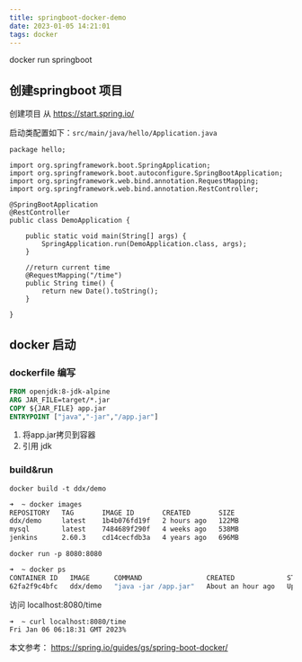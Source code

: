 ```yaml
---
title: springboot-docker-demo
date: 2023-01-05 14:21:01
tags: docker 
---
```


 docker run springboot

## 创建springboot 项目

创建项目 从 https://start.spring.io/

启动类配置如下：`
src/main/java/hello/Application.java
`

    package hello;
    
    import org.springframework.boot.SpringApplication;
    import org.springframework.boot.autoconfigure.SpringBootApplication;
    import org.springframework.web.bind.annotation.RequestMapping;
    import org.springframework.web.bind.annotation.RestController;
    
    @SpringBootApplication
    @RestController
    public class DemoApplication {
    
        public static void main(String[] args) {
            SpringApplication.run(DemoApplication.class, args);
        }
    
        //return current time
        @RequestMapping("/time")
        public String time() {
            return new Date().toString();
        }
    
    }

## docker 启动
### dockerfile 编写
```dockerfile
FROM openjdk:8-jdk-alpine
ARG JAR_FILE=target/*.jar
COPY ${JAR_FILE} app.jar
ENTRYPOINT ["java","-jar","/app.jar"]
```

1. 将app.jar拷贝到容器
2. 引用 jdk

### build&run

`docker build -t ddx/demo`

```sh
➜  ~ docker images
REPOSITORY   TAG       IMAGE ID       CREATED       SIZE
ddx/demo     latest    1b4b076fd19f   2 hours ago   122MB
mysql        latest    7484689f290f   4 weeks ago   538MB
jenkins      2.60.3    cd14cecfdb3a   4 years ago   696MB

```

`docker run -p 8080:8080 `

```sh
➜  ~ docker ps
CONTAINER ID   IMAGE      COMMAND                CREATED             STATUS             PORTS                    NAMES
62fa2f9c4bfc   ddx/demo   "java -jar /app.jar"   About an hour ago   Up About an hour   0.0.0.0:8080->8080/tcp hardcore_zhukovsky
```

访问 localhost:8080/time

    ➜  ~ curl localhost:8080/time
    Fri Jan 06 06:18:31 GMT 2023%

本文参考： https://spring.io/guides/gs/spring-boot-docker/



